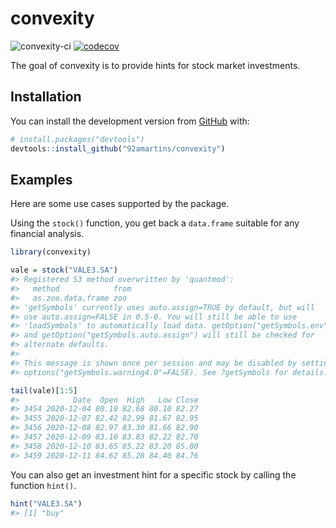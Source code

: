 
<!-- README.md is generated from README.Rmd. Please edit that file -->

# convexity

<!-- badges: start -->

![convexity-ci](https://github.com/92amartins/convexity/workflows/ci/badge.svg)
[![codecov](https://codecov.io/gh/92amartins/convexity/branch/master/graph/badge.svg?token=0DPGPGX98O)](https://codecov.io/gh/92amartins/convexity)
<!-- badges: end -->

The goal of convexity is to provide hints for stock market investments.

## Installation

You can install the development version from
[GitHub](https://github.com/) with:

``` r
# install.packages("devtools")
devtools::install_github("92amartins/convexity")
```

## Examples

Here are some use cases supported by the package.

Using the `stock()` function, you get back a `data.frame` suitable for
any financial analysis.

``` r
library(convexity)

vale = stock("VALE3.SA")
#> Registered S3 method overwritten by 'quantmod':
#>   method            from
#>   as.zoo.data.frame zoo
#> 'getSymbols' currently uses auto.assign=TRUE by default, but will
#> use auto.assign=FALSE in 0.5-0. You will still be able to use
#> 'loadSymbols' to automatically load data. getOption("getSymbols.env")
#> and getOption("getSymbols.auto.assign") will still be checked for
#> alternate defaults.
#> 
#> This message is shown once per session and may be disabled by setting 
#> options("getSymbols.warning4.0"=FALSE). See ?getSymbols for details.

tail(vale)[1:5]
#>            Date  Open  High   Low Close
#> 3454 2020-12-04 80.10 82.68 80.10 82.27
#> 3455 2020-12-07 82.42 82.99 81.67 82.95
#> 3456 2020-12-08 82.97 83.30 81.66 82.90
#> 3457 2020-12-09 83.10 83.83 82.22 82.70
#> 3458 2020-12-10 83.65 85.22 83.20 85.00
#> 3459 2020-12-11 84.62 85.28 84.40 84.76
```

You can also get an investment hint for a specific stock by calling the
function `hint()`.

``` r
hint("VALE3.SA")
#> [1] "buy"
```
